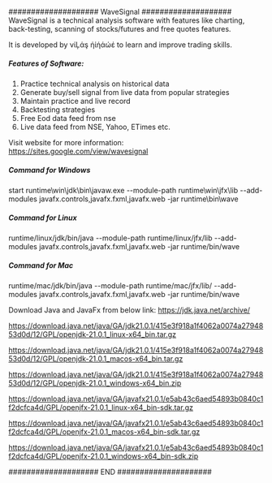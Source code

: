 #################### WaveSignal #################### 
WaveSignal is a technical analysis software with features like charting, back-testing, scanning of stocks/futures and free quotes features. 

It is developed by νίĻάş ήίήάώέ to learn and improve trading skills.

##### Features of Software:
1. Practice technical analysis on historical data
2. Generate buy/sell signal from live data from popular strategies
3. Maintain practice and live record
4. Backtesting strategies
5. Free Eod data feed from nse
6. Live data feed from NSE, Yahoo, ETimes etc.

Visit website for more information: 
https://sites.google.com/view/wavesignal

##### Command for Windows #####
start runtime\\win\\jdk\\bin\\javaw.exe --module-path runtime\\win\\jfx\\lib --add-modules javafx.controls,javafx.fxml,javafx.web -jar runtime\\bin\\wave

##### Command for Linux #####
runtime/linux/jdk/bin/java --module-path runtime/linux/jfx/lib --add-modules javafx.controls,javafx.fxml,javafx.web -jar runtime/bin/wave

##### Command for Mac #####
runtime/mac/jdk/bin/java --module-path runtime/mac/jfx/lib/ --add-modules javafx.controls,javafx.fxml,javafx.web -jar runtime/bin/wave



Download Java and JavaFx from below link:
https://jdk.java.net/archive/


https://download.java.net/java/GA/jdk21.0.1/415e3f918a1f4062a0074a2794853d0d/12/GPL/openjdk-21.0.1_linux-x64_bin.tar.gz

https://download.java.net/java/GA/jdk21.0.1/415e3f918a1f4062a0074a2794853d0d/12/GPL/openjdk-21.0.1_macos-x64_bin.tar.gz

https://download.java.net/java/GA/jdk21.0.1/415e3f918a1f4062a0074a2794853d0d/12/GPL/openjdk-21.0.1_windows-x64_bin.zip



https://download.java.net/java/GA/javafx21.0.1/e5ab43c6aed54893b0840c1f2dcfca4d/GPL/openjfx-21.0.1_linux-x64_bin-sdk.tar.gz

https://download.java.net/java/GA/javafx21.0.1/e5ab43c6aed54893b0840c1f2dcfca4d/GPL/openjfx-21.0.1_macos-x64_bin-sdk.tar.gz

https://download.java.net/java/GA/javafx21.0.1/e5ab43c6aed54893b0840c1f2dcfca4d/GPL/openjfx-21.0.1_windows-x64_bin-sdk.zip

#################### END #####################

